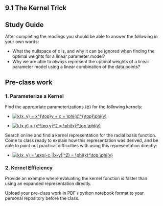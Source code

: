 ## 9.1 The Kernel Trick

## Study Guide

After completing the readings you should be able to answer the following in your own words:

- What the nullspace of x is, and why it can be ignored when finding the optimal weights for a linear parameter model?
- Why we are able to *always* represent the optimal weights of a linear parameter model using a linear combination of the data points?

## Pre-class work

### 1. Parameterize a Kernel

Find the appropriate parameterizations (ϕ) for the following kernels:

- <a href="https://www.codecogs.com/eqnedit.php?latex=k(x,&space;y)&space;=&space;x^{\top}y&space;&plus;&space;c&space;=&space;\phi(x)^{\top}\phi(y)" target="_blank"><img src="https://latex.codecogs.com/gif.latex?k(x,&space;y)&space;=&space;x^{\top}y&space;&plus;&space;c&space;=&space;\phi(x)^{\top}\phi(y)" title="k(x, y) = x^{\top}y + c = \phi(x)^{\top}\phi(y)" /></a>

- <a href="https://www.codecogs.com/eqnedit.php?latex=k(x,y)&space;=&space;(x^\top&space;y)^2&space;=&space;\phi(x)^\top&space;\phi(y)" target="_blank"><img src="https://latex.codecogs.com/gif.latex?k(x,y)&space;=&space;(x^\top&space;y)^2&space;=&space;\phi(x)^\top&space;\phi(y)" title="k(x,y) = (x^\top y)^2 = \phi(x)^\top \phi(y)" /></a>

Search online and find a kernel representation for the radial basis function.  Come to class ready to explain how this representation was derived, and be able to point out practical difficulties with using this representation directly:

- <a href="https://www.codecogs.com/eqnedit.php?latex=k(x,&space;y)&space;=&space;\exp(-c&space;||x-y||^2)&space;=&space;\phi(x)^\top&space;\phi(y)" target="_blank"><img src="https://latex.codecogs.com/gif.latex?k(x,&space;y)&space;=&space;\exp(-c&space;||x-y||^2)&space;=&space;\phi(x)^\top&space;\phi(y)" title="k(x, y) = \exp(-c ||x-y||^2) = \phi(x)^\top \phi(y)" /></a>

### 2. Kernel Efficiency

Provide an example where evaluating the kernel function is faster than using an expanded representation directly. 

Upload your pre-class work in PDF / python notebook format to your personal repository before the class.
